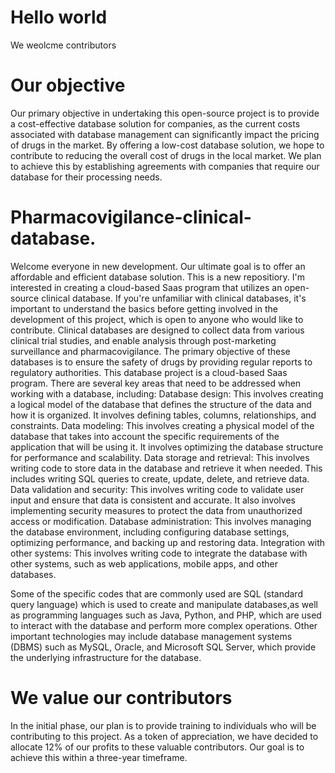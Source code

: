 # Hello world
We weolcme contributors

# Our objective
Our primary objective in undertaking this open-source project is to provide a cost-effective database solution for companies, as the current costs associated with database management can significantly impact the pricing of drugs in the market. By offering a low-cost database solution, we hope to contribute to reducing the overall cost of drugs in the local market. We plan to achieve this by establishing agreements with companies that require our database for their processing needs.

# Pharmacovigilance-clinical-database.
Welcome everyone in new development.
Our ultimate goal is to offer an affordable and efficient database solution.
This is a new repositiory. I'm interested in creating a cloud-based Saas program that utilizes an open-source clinical database.
If you're unfamiliar with clinical databases, it's important to understand the basics before getting involved in the development of this project, which is open to anyone who would like to contribute.
Clinical databases are designed to collect data from various clinical trial studies, and enable analysis through post-marketing surveillance and pharmacovigilance. The primary objective of these databases is to ensure the safety of drugs by providing regular reports to regulatory authorities.
This database project is a cloud-based Saas program.
There are several key areas that need to be addressed when working with a database, including:
Database design: This involves creating a logical model of the database that defines the structure of the data and how it is organized. It involves defining tables, columns, relationships, and constraints.
Data modeling: This involves creating a physical model of the database that takes into account the specific requirements of the application that will be using it. It involves optimizing the database structure for performance and scalability.
Data storage and retrieval: This involves writing code to store data in the database and retrieve it when needed. This includes writing SQL queries to create, update, delete, and retrieve data.
Data validation and security: This involves writing code to validate user input and ensure that data is consistent and accurate. It also involves implementing security measures to protect the data from unauthorized access or modification.
Database administration: This involves managing the database environment, including configuring database settings, optimizing performance, and backing up and restoring data.
Integration with other systems: This involves writing code to integrate the database with other systems, such as web applications, mobile apps, and other databases.

Some of the specific codes that are commonly used are SQL (standard query language) which is used to create and manipulate databases,as well as programming languages such as Java, Python, and PHP, which are used to interact with the database and perform more complex operations.
Other important technologies may include database management systems (DBMS) such as MySQL, Oracle, and Microsoft SQL Server, which provide the underlying infrastructure for the database.

# We value our contributors
In the initial phase, our plan is to provide training to individuals who will be contributing to this project. As a token of appreciation, we have decided to allocate 12% of our profits to these valuable contributors. Our goal is to achieve this within a three-year timeframe.
